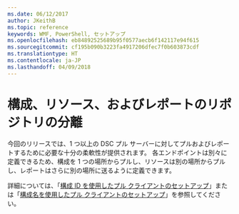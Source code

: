 ```yaml
---
ms.date: 06/12/2017
author: JKeithB
ms.topic: reference
keywords: WMF, PowerShell, セットアップ
ms.openlocfilehash: eb84892525689b95f0577aecb6f142117e94f615
ms.sourcegitcommit: cf195b090b3223fa4917206dfec7f0b603873cdf
ms.translationtype: HT
ms.contentlocale: ja-JP
ms.lasthandoff: 04/09/2018
---
```

# <a name="separation-of-configuration-resource-and-report-repositories"></a>構成、リソース、およびレポートのリポジトリの分離

今回のリリースでは、1 つ以上の DSC プル サーバーに対してプルおよびレポートするために必要な十分の柔軟性が提供されます。 各エンドポイントは別々に定義できるため、構成を 1 つの場所からプルし、リソースは別の場所からプルし、レポートはさらに別の場所に送るように定義できます。

詳細については、「[構成 ID を使用したプル クライアントのセットアップ](https://msdn.microsoft.com/powershell/dsc/pullclientconfigid)」または「[構成名を使用したプル クライアントのセットアップ](https://msdn.microsoft.com/powershell/dsc/pullclientconfignames)」を参照してください。